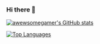 ### Hi there 👋

[![awewsomegamer's GitHub stats](https://github-readme-stats.vercel.app/api?username=awewsomegamer&theme=transparent)](https://github.com/anuraghazra/github-readme-stats)

[![Top Languages](https://github-readme-stats.vercel.app/api/top-langs/?username=awewsomegamer&theme=transparent)](https://github.com/anuraghazra/github-readme-stats)



<!--
**awewsomegamer/awewsomegamer** is a ✨ _special_ ✨ repository because its `README.md` (this file) appears on your GitHub profile.

Here are some ideas to get you started:

- 🔭 I’m currently working on ...
- 🌱 I’m currently learning ...
- 👯 I’m looking to collaborate on ...
- 🤔 I’m looking for help with ...
- 💬 Ask me about ...
- 📫 How to reach me: ...
- 😄 Pronouns: ...
- ⚡ Fun fact: ...
-->
